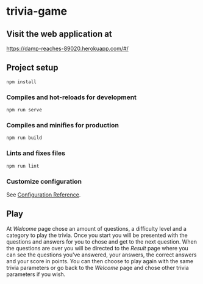 # trivia-game

## Visit the web application at 
https://damp-reaches-89020.herokuapp.com/#/

## Project setup
```
npm install
```

### Compiles and hot-reloads for development
```
npm run serve
```

### Compiles and minifies for production
```
npm run build
```

### Lints and fixes files
```
npm run lint
```

### Customize configuration
See [Configuration Reference](https://cli.vuejs.org/config/).

## Play
At *Welcome* page chose an amount of questions, a difficulty level and a category to play the trivia.
Once you start you will be presented with the questions and answers for you to chose and get to the next question.
When the questions are over you will be directed to the *Result* page where you can see the questions you've answered, your answers, the correct answers
and your score in points. You can then choose to play again with the same trivia parameters or go back to the *Welcome* page and chose other trivia
parameters if you wish.

